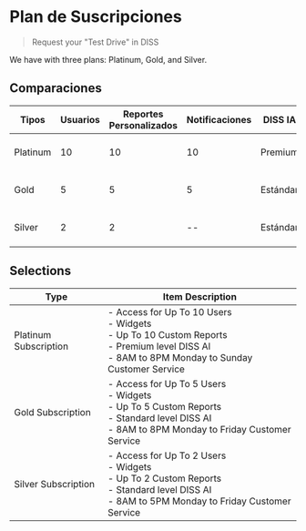 # Plan de Suscripciones

> Request your "Test Drive" in DISS

We have with three plans: Platinum, Gold, and Silver.

## Comparaciones

| Tipos   | Usuarios | Reportes Personalizados | Notificaciones | DISS IA  | Servicios y Aplicaciones   |
|---------|----------|-------------------------|----------------|----------|----------------------------|
| Platinum|  10      |   10                    |   10           | Premium  | 8AM a 8PM Lunes a Domingo  |
| Gold    |  5       |   5                     |   5            | Estándar | 8AM a 8PM Lunes a Viernes  |
| Silver  |  2       |   2                     |   --           | Estándar | 8AM a 5PM Lunes a Viernes  |


## Selections

| Type | Item Description |
| --- | --- |
| Platinum Subscription | - Access for Up To 10 Users <br>- Widgets <br>- Up To 10 Custom Reports <br>- Premium level DISS Al <br>- 8AM to 8PM Monday to Sunday Customer Service |
| Gold Subscription | - Access for Up To 5 Users <br>- Widgets <br>- Up To 5 Custom Reports <br>- Standard level DISS AI <br>- 8AM to 8PM Monday to Friday Customer Service |
| Silver Subscription | - Access for Up To 2 Users <br>- Widgets <br>- Up To 2 Custom Reports <br>- Standard level DISS AI <br>- 8AM to 5PM Monday to Friday Customer Service |